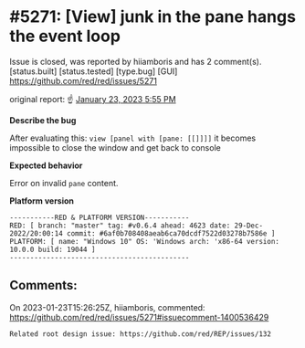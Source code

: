 
#5271: [View] junk in the pane hangs the event loop
================================================================================
Issue is closed, was reported by hiiamboris and has 2 comment(s).
[status.built] [status.tested] [type.bug] [GUI]
<https://github.com/red/red/issues/5271>

original report: :point_up: [January 23, 2023 5:55 PM](https://gitter.im/red/help?at=63ce9fe149431d6370123447)

**Describe the bug**

After evaluating this:
`view [panel with [pane: [[]]]]`
it becomes impossible to close the window and get back to console

**Expected behavior**

Error on invalid `pane` content.

**Platform version**
```
-----------RED & PLATFORM VERSION----------- 
RED: [ branch: "master" tag: #v0.6.4 ahead: 4623 date: 29-Dec-2022/20:00:14 commit: #6af0b708408aeab6ca70dcdf7522d03278b7586e ]
PLATFORM: [ name: "Windows 10" OS: 'Windows arch: 'x86-64 version: 10.0.0 build: 19044 ]
--------------------------------------------
```


Comments:
--------------------------------------------------------------------------------

On 2023-01-23T15:26:25Z, hiiamboris, commented:
<https://github.com/red/red/issues/5271#issuecomment-1400536429>

    Related root design issue: https://github.com/red/REP/issues/132

